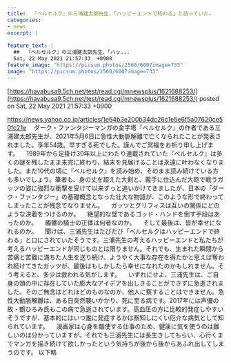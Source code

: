 ```yaml
---
title:  『ベルセルク』の三浦建太郎先生、「ハッピーエンドで終わる」と語っていた…  
categories:
- news
excerpt: |
  
feature_text: |
  ##  『ベルセルク』の三浦建太郎先生、「ハッ...
  Sat, 22 May 2021 21:57:33  +0900
feature_image: "https://picsum.photos/2560/600?image=733"
image: "https://picsum.photos/2560/600?image=733"
---
```


[https://hayabusa9.5ch.net/test/read.cgi/mnewsplus/1621688253/](https://hayabusa9.5ch.net/test/read.cgi/mnewsplus/1621688253/)
posted on Sat, 22 May 2021 21:57:33  +0900

<!--more-->

https://news.yahoo.co.jp/articles/1e64b3e200b34dc26c1e5e6f5a07620ce50fc21e 　ダーク・ファンタジーマンガの金字塔『ベルセルク』の作者である三浦建太郎先生が、2021年5月6日に急性大動脈解離で亡くなられたことが発表されました。享年54歳。早すぎる死でした。謹んでご冥福をお祈り申し上げます。 　1989年から足掛け30年以上にわたり連載されていた『ベルセルク』は多くの謎を残したまま未完に終わり、結末を見届けることは永遠に叶わなくなりました。まだ10代の頃に『ベルセルク』を読み始め、そのまま読み続けている方も多いでしょう。筆者も、身の丈を超えた大剣と、義手に仕込んだ大砲で戦うガッツの姿に強烈な衝撃を受けて以来ずっと追いかけてきましたが、日本の「ダーク・ファンタジー」の基礎概念となった壮大な物語が、このような形で終わってしまったことが残念でなりません。 　ガッツとグリフィスは互いの関係にどのような決着をつけるのか。 　絶望的な壁であるゴッド・ハンドを倒す手段はあったのか。 　髑髏の騎士の正体は何者なのか。 　そして最後は、皆が幸せになれるのか。 　聞けば、三浦先生はたびたび「ベルセルクはハッピーエンドで終わる」と口にされていたそうです。三浦先生の考えるハッピーエンドと私たちが考えるハッピーエンドが同じものとは限りません。それでも、生まれた瞬間から苦痛と苦難に満ちた人生を送り続け、ようやく大事な存在を得たかと思えば奪われ続けてきたガッツが、最後はもしかしたら幸せになれたのかもしれません。そう考えると、多少は救われる気がします。 　いずれにせよ、三浦先生は、ご自身の頭の中に存在していた膨大なアイデアを出しきることができずに急逝されました。そのご無念はどれほどのものなのか、他人に察することはできません。急性大動脈解離は、ある日突然襲いかかり、死に至る病です。2017年には声優の故・鶴ひろみ氏もこの病で急逝されています。高血圧の方に比較的発症しやすいそうですが、基本的にはいつ誰に発症するかは察知しにくい厄介な病気として知られています。 　漫画家は心身を酷使する仕事のため、健康に気を使うのは難しいのは分かっていますが、それでも三浦先生には長生きしてもらい、心行くまでマンガを描き続けて欲しかったという気持ちが後から後からあふれ出してしまうのです。 以下略
